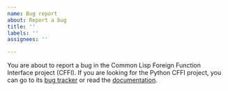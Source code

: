 ```yaml
---
name: Bug report
about: Report a bug
title: ''
labels: ''
assignees: ''

---
```


You are about to report a bug in the Common Lisp Foreign Function Interface project (CFFI).
If you are looking for the Python CFFI project, you can go to its [bug tracker](https://foss.heptapod.net/pypy/cffi/-/issues) or read the [documentation](https://cffi.readthedocs.io/en/latest/).
